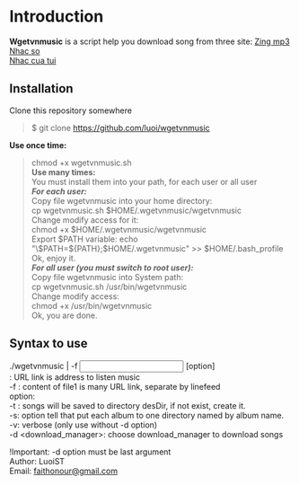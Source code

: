 # Introduction

**Wgetvnmusic** is a script help you download song from three site:
[Zing mp3][mp3Zing]  
[Nhac so][nhacSo]  
[Nhac cua tui][nhacCuaTui]  

[mp3Zing]: http://mp3.zing.vn
[nhacso]: http://nhacso.net
[nhacCuaTui]: http://nhaccuatui.com

## Installation
Clone this repository somewhere  

>   $ git clone https://github.com/luoi/wgetvnmusic  

**Use once time:**  
> chmod +x wgetvnmusic.sh  
**Use many times:**  
You must install them into your path, for each user or all user  
***For each user:***  
Copy file wgetvnmusic into your home directory:  
> cp wgetvnmusic.sh $HOME/.wgetvnmusic/wgetvnmusic  
Change modify access for it:  
> chmod +x $HOME/.wgetvnmusic/wgetvnmusic  
Export $PATH variable:  
> echo "\$PATH=${PATH};$HOME/.wgetvnmusic" >> $HOME/.bash_profile  
Ok, enjoy it.  
***For all user (you must switch to root user):***  
Copy file wgetvnmusic into System path:  
> cp wgetvnmusic.sh /usr/bin/wgetvnmusic  
Change modify access:  
chmod +x /usr/bin/wgetvnmusic  
Ok, you are done.  
  
## Syntax to use  
./wgetvnmusic <URL link> | -f <input file has link> [option]  
: URL link is address to listen music  
-f <file1>: content of file1 is many URL link, separate by linefeed  
option:  
-t <desDir>: songs will be saved to directory desDir, if not exist, create it.  
-s: option tell that put each album to one directory named by album name.  
-v: verbose (only use without -d option)  
-d <download_manager>: choose download_manager to download songs  
  
!Important: -d option must be last argument  
Author: LuoiST  
Email: faithonour@gmail.com  
